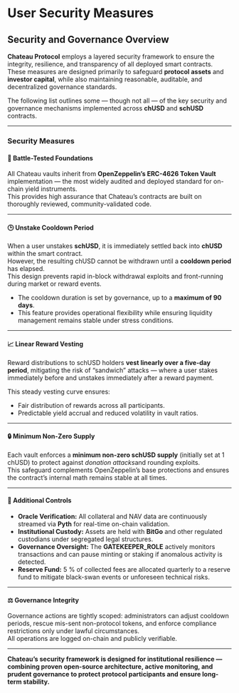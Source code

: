 # User Security Measures

## Security and Governance Overview

**Chateau Protocol** employs a layered security framework to ensure the integrity, resilience, and transparency of all deployed smart contracts.\
These measures are designed primarily to safeguard **protocol assets** and **investor capital**, while also maintaining reasonable, auditable, and decentralized governance standards.

The following list outlines some — though not all — of the key security and governance mechanisms implemented across **chUSD** and **schUSD** contracts.

***

### Security Measures

#### 🧱 **Battle-Tested Foundations**

All Chateau vaults inherit from **OpenZeppelin’s ERC-4626 Token Vault** implementation — the most widely audited and deployed standard for on-chain yield instruments.\
This provides high assurance that Chateau’s contracts are built on thoroughly reviewed, community-validated code.

***

#### 🕒 **Unstake Cooldown Period**

When a user unstakes **schUSD**, it is immediately settled back into **chUSD** within the smart contract.\
However, the resulting chUSD cannot be withdrawn until a **cooldown period** has elapsed.\
This design prevents rapid in-block withdrawal exploits and front-running during market or reward events.

* The cooldown duration is set by governance, up to a **maximum of 90 days**.
* This feature provides operational flexibility while ensuring liquidity management remains stable under stress conditions.

***

#### 📈 **Linear Reward Vesting**

Reward distributions to schUSD holders **vest linearly over a five-day period**, mitigating the risk of “sandwich” attacks — where a user stakes immediately before and unstakes immediately after a reward payment.

This steady vesting curve ensures:

* Fair distribution of rewards across all participants.
* Predictable yield accrual and reduced volatility in vault ratios.

***

#### 🔒 **Minimum Non-Zero Supply**

Each vault enforces a **minimum non-zero schUSD supply** (initially set at 1 chUSD) to protect against _donation attack&#x73;_&#x61;nd rounding exploits.\
This safeguard complements OpenZeppelin’s base protections and ensures the contract’s internal math remains stable at all times.

***

#### 🧭 **Additional Controls**

* **Oracle Verification:** All collateral and NAV data are continuously streamed via **Pyth** for real-time on-chain validation.
* **Institutional Custody:** Assets are held with **BitGo** and other regulated custodians under segregated legal structures.
* **Governance Oversight:** The **GATEKEEPER\_ROLE** actively monitors transactions and can pause minting or staking if anomalous activity is detected.
* **Reserve Fund:** 5 % of collected fees are allocated quarterly to a reserve fund to mitigate black-swan events or unforeseen technical risks.

***

#### ⚖️ **Governance Integrity**

Governance actions are tightly scoped: administrators can adjust cooldown periods, rescue mis-sent non-protocol tokens, and enforce compliance restrictions only under lawful circumstances.\
All operations are logged on-chain and publicly verifiable.

***

**Chateau’s security framework is designed for institutional resilience — combining proven open-source architecture, active monitoring, and prudent governance to protect protocol participants and ensure long-term stability.**
